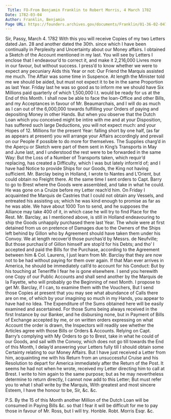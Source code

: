 ```yaml
---
 Title: FO-From Benjamin Franklin to Robert Morris, 4 March 1782
Date: 1782-03-04
Author: Franklin, Benjamin
Page URL: https://founders.archives.gov/documents/Franklin/01-36-02-0472
---
```


Sir,
Passy, March 4. 1782
With this you will receive Copies of my two Letters dated Jan. 28 and another dated the 30th. since which I have been continually in Perplexity and Uncertainty about our Money affairs. I obtained a Sketch of the Account mentioned in my last. You will see by Letters I enclose that I endeavour’d to correct it, and make it 2,216,000 Livres more in our favour, but without success. I press’d to know whether we were to expect any pecuniary Aids this Year or not: Our Friend the Marquis assisted me much. The Affair was some time in Suspence. At length the Minister told me we should be aided, but must not expect it to be in the same Proportion as last Year. Friday last he was so good as to inform me we should have Six Millions paid quarterly of which 1,500,000 l.t. would be ready for us at the End of this Month. I shall now be able to face the loan-Office and other Bills, and my Acceptances in favour of Mr. Beaumarchais, and I will do as much as I can out of the 6,000,000 towards fulfilling your Orders of paying and depositing Money in other Hands. But when you observe that the Dutch Loan which you conceived might be intire with me and at your Disposition, has suffered such large Deductions, you will not expect much: and your Hopes of 12. Millions for the present Year: falling short by one half, (as far as appears at present) you will arrange your Affairs accordingly and prevail on our People if possible to do more for themselves.
The Supplies charg’d in the Aperçu or Sketch were part of them sent in King’s Transports in May and June last, and I understood the rest were to be forwarded in the same Way: But the Loss of a Number of Transports taken, which requir’d replacing, has created a Difficulty, which I was but lately inform’d of; and I have had Notice to provide Ships for our Goods, the King not having sufficient. Mr. Barclay being in Holland, I wrote to Nantes and L’Orient, but could obtain no Freight there. At the same time I sent orders to Capt. Barry to go to Brest where the Goods were assembled, and take in what he could. He was gone on a Cruize before my Letter reach’d him. On Friday I acquainted the Marquis de Castries that I could not obtain any Vessels, and entreated his assisting us; which he was kind enough to promise as far as he was able. We have about 1000 Ton to send, and he supposes the Alliance may take 400 of it, in which case he will try to find Place for the Rest.
Mr. Barclay, as I mentioned above, is still in Holland endeavouring to ship the Goods unhappily purchased there last Year. The whole were at first detained from us on pretence of Damages due to the Owners of the Ships left behind by Gillon who by Agreement should have taken them under his Convoy. We at length recover’d those purchas’d by Messrs. de Neufville; But those purchas’d of Gillon himself are stop’d for his Debts; and tho’ I accepted and paid the Bills for the Purchase, according to the Agreement between him & Col. Laurens, I just learn from Mr. Barclay that they are now not to be had without paying for them over again. If that Man ever arrives in America, he should be immediately call’d to account for his Conduct: But by his touching at Teneriffe I fear he is gone elsewhere. I send you herewith one Copy of our Public Accounts and shall send another by the Marquis de la Fayette, who will probably go the Beginning of next Month. I propose to get Mr. Barclay, if I can, to examine them with the Vouchers, But I send those Copies at present that you may see what abundance of Calls there are on me, of which by your imagining so much in my Hands, you appear to have had no Idea. The Expenditure of the Sums obtained here will be easily examined and ascertained. For those Sums being always received in the first Instance by our Banker, and he disbursing none, but in Payment of Bills of Exchange accepted by me, or on written orders expressing on what Account the order is drawn, the Inspectors will readily see whether the Articles agree with those Bills or Orders & Accounts.
Relying on Capt. Barry’s complying with My Orders to go to Brest, take in what he could of our Goods, and sail with the Convoy, which does not go till towards the End of this Month, I delay’d answering your Letters fully till I should obtain some Certainty relating to our Money Affairs. But I have just received a Letter from him, acquainting me with his Return from an unsuccessful Cruise and his Resolution to depart for America immediately after the Return of the Post. It seems he had not when he wrote, received my Letter directing him to call at Brest. I write to him again to the same purpose; but as he may nevertheless determine to return directly, I cannot now add to this Letter; But must refer you to what I shall write by the Marquis, With greatest and most sincere Esteem, I have the honour to be, Sir, &c. &c.

P.S. By the 15 of this Month another Million of the Dutch Loan will be consumed in Paying Bills &c. so that I fear it will be difficult for me to pay those in favour of Mr. Ross, but I will try.
  Honble. Robt. Morris Esqr. &c.


